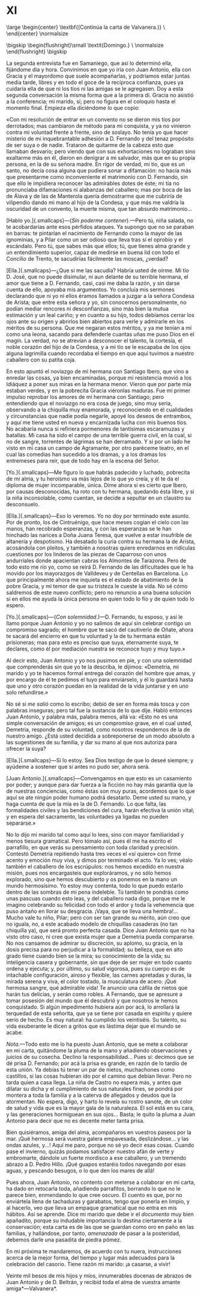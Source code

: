 # XI

<!--- 
<div> 
  <span style="margin:0 auto;text-indent:0;display:block;text-align:center;font-weight:bold;font-size:larger;">
                (Continúa la carta de Valvanera.)                     <br />
  </span>
</div> 
<p> </p>
-->

\large
\begin{center}
\textbf{(Continúa la carta de Valvanera.)}                            \\
\end{center}
\normalsize

<!--- 
<div>
  <span style="width:100%;display:block;text-align:right;"> 
                *Domingo.*                                            <br />
  </span>
</div>
<p> </p>
-->

\bigskip
\begin{flushright}\small \textit{Domingo.}                            \\
\normalsize
\end{flushright}
\bigskip

La segunda entrevista fue en Samaniego, que así lo determinó ella, fijándome
día y hora. Convinimos en que yo iría con Juan Antonio, ella con Gracia y el
mayordomo que suele acompañarlas, y podríamos estar juntas media tarde, libres
y en todo el goce de la recíproca confianza, pues ya cuidaría ella de que ni
los tíos ni las amigas se le agregasen. Doy a esta segunda conversación la
misma forma que a la primera di. Gracia no asistió a la conferencia; mi marido,
sí; pero no figura en el coloquio hasta el momento final. Empieza ella
diciéndome lo que copio:

«Con mi resolución de entrar en un convento no se dieron mis tíos por
derrotados; mas cambiaron de método para mi conquista, y ya no vinieron contra
mi voluntad frente a frente, sino de soslayo. No tenía yo que hacer misterio de
mi inquebrantable adhesión a D. Fernando y del tenaz propósito de ser suya o de
nadie. Trataron de quitarme de la cabeza esto que llamaban desvarío; pero
viendo que con sus exhortaciones no lograban sino exaltarme más en él, dieron
en denigrar a mi salvador, más que en su propia persona, en la de su señora
madre. En rigor de verdad, mi tío, que es un santo, no decía cosa alguna que
pudiera sonar a difamación: no hacía más que presentarme como inconveniente el
matrimonio con D. Fernando, sin que ello le impidiera reconocer las admirables
dotes de éste; mi tía no pronunciaba difamaciones ni alabanzas del caballero;
mas por boca de las de Álava y de las de Manterola quería demostrarme que me
cubriría de vilipendio dando mi mano al hijo de la Condesa, y que más me
valdría la oscuridad de un convento, la muerte misma, que tan absurdo
matrimonio...

<span class="sc3">[Hablo yo.]{.smallcaps}</span>—(*Sin poderme contener*).—Pero 
tú, niña salada, no te acobardarías ante esos pérfidos ataques. Ya supongo que no 
se paraban en barras: te pintarían el nacimiento de Fernando como la mayor de las
ignominias, y a Pilar como un ser odioso que lleva tras sí el oprobio y el
escándalo. Pero tú, que sabes más que ellos; tú, que tienes alma grande y
un entendimiento superior, capaz de medirse en buena lid con todo el
Concilio de Trento, te sacudirías fácilmente las moscas, ¿verdad?

<span class="sc3">[Ella.]{.smallcaps}</span>—¿Que si me las sacudía? Habría usted de 
oírme. Mi tío D. José, que no puede disimular, ni aun delante de su terrible hermana, 
el amor que tiene a D. Fernando, casi, casi me daba la razón, y sin darse cuenta de 
ello, apoyaba mis argumentos. Yo concluía mis sermones declarando que ni yo
ni ellos éramos llamados a juzgar a la señora Condesa de Arista; que entre esta señora 
y yo, sin conocernos personalmente, no podían mediar rencores ni desconfianzas, sino 
más bien la mutua estimación y un leal cariño; y en cuanto a su hijo, todos debíamos 
cerrar los ojos ante su origen y abrirlos bien abiertos para verle y admirarle en 
los méritos de su persona. Que me negaran estos méritos, y ya me tenían a mí como una 
leona, sacando para defenderle cuantas uñas me puso Dios en el magín. La verdad, no se
atrevían a desconocer el talento, la cortesía, el noble corazón del hijo de la Condesa, 
y a mi tío se le escapaba de los ojos alguna lagrimilla cuando recordaba el tiempo en 
que aquí tuvimos a nuestro caballero con su patita coja.

En esto apuntó el noviazgo de mi hermana con Santiago Ibero, que vino a enredar
las cosas, ya bien encaminadas, porque mi resistencia movió a los Idiáquez
a poner sus miras en la hermana menor. Vieron que por parte mía estaban verdes,
y en la pobrecita Gracia viéronlas maduras. Fue mi primer impulso reprobar los
amores de mi hermana con Santiago; pero entendiendo que el noviazgo no era cosa
de juego, sino muy seria, observando a la chiquilla muy enamorada,
y reconociendo en él cualidades y circunstancias que nadie podía negarle, apoyé
los deseos de entrambos, y aquí me tiene usted en nueva y encarnizada lucha con
mis buenos tíos. No acabaría nunca si refiriera pormenores de tantísimas
escaramuzas y batallas. Mi casa ha sido el campo de una terrible guerra civil,
en la cual, si no de sangre, torrentes de lágrimas se han derramado. Y si por
un lado he visto en mi casa un campo de Agramante, por otro paréceme teatro, en
el cual las comedias han sucedido a los dramas, y a los dramas los entremeses
para reír, que de todo hay en la escena del Señor.

<span class="sc3">[Yo.]{.smallcaps}</span>—Me figuro lo que habrás padecido y luchado, 
pobrecita de mi alma, y tu heroísmo va más lejos de lo que yo creía, y él te da el 
diploma de mujer incomparable, única. Dime ahora si es cierto que Ibero, por causas
desconocidas, ha roto con tu hermana, quedando ésta libre, y si la niña inconsolable, 
como cuentan, se decide a sepultar en un claustro su desconsuelo.

<span class="sc3">[Ella.]{.smallcaps}</span>—Eso lo veremos. Yo no doy por terminado 
este asunto. Por de pronto, los de Cintruénigo, que hace meses cogían el cielo con 
las manos, han recobrado esperanzas, y con las esperanzas se le han hinchado las
narices a Doña Juana Teresa, que vuelve a estar insufrible de altanería y
despotismo. Ha desatado la curia contra su hermana la de Arista, acosándola con 
pleitos, y también a nosotras quiere enredarnos en ridículas cuestiones por los 
linderos de las piezas de Caparroso con unos andurriales donde apacientan cabras 
los Almontes de Tarazona. Pero de todo esto me río yo, como se reirá D. Fernando de 
las dificultades que le ha movido por los mayorazgos de Valldeveu y de Centellas en 
Barcelona. Lo que principalmente ahora me inquieta es el estado de abatimiento de la
pobre Gracia, y mi temor de que su tristeza le cueste la vida. No sé cómo saldremos 
de este nuevo conflicto; pero no renuncio a una buena solución si en ellos me 
ayuda la única persona en quien todo lo fío y de quien todo lo espero.

<span class="sc3">[Yo.]{.smallcaps}</span>—(*Con solemnidad*.)—D. Fernando, tu esposo, 
y así le llamo porque Juan Antonio y yo no salimos de aquí sin celebrar contigo 
un compromiso sagrado; el hombre que te sacó del cautiverio de Oñate, ahora te sacará del
encierro en que tu voluntad y la de tu hermana están prisioneras; mas para esto es 
preciso que suya, eternamente suya, te declares, como él por mediación nuestra se 
reconoce tuyo y muy tuyo.»

Al decir esto, Juan Antonio y yo nos pusimos en pie, y con una solemnidad que
comprenderás sin que yo te la describa, le dijimos: «Demetria, mi marido y yo
te hacemos formal entrega del corazón del hombre que amas, y por encargo de él
te pedimos el tuyo para enviárselo, y él lo guardará hasta que uno y otro
corazón puedan en la realidad de la vida juntarse y en uno solo refundirse.»

No sé si *me salió* como lo escribo; debió de ser en forma más tosca y con
palabras inseguras; pero tal fue la sustancia de lo que dije. Habló entonces
Juan Antonio, y palabra más, palabra menos, allá va: «Esto no es una simple
conversación de amigos; es un compromiso grave, en el cual usted, Demetria,
responde de su voluntad, como nosotros respondemos de la de nuestro amigo.
¿Está usted decidida a sobreponerse de un modo absoluto a las sugestiones de su
familia, y dar su mano al que nos autoriza para ofrecer la suya?

<span class="sc3">[Ella.]{.smallcaps}</span>—Sí lo estoy. Sea Dios testigo de 
que lo deseé siempre; y ayúdeme a sostener que si antes no pudo ser, ahora será.

<span class="sc3">[Juan Antonio.]{.smallcaps}</span>—Convengamos en que esto es 
un casamiento por poder; y aunque para dar fuerza a la ficción no hay más garantía 
que la de nuestras conciencias, como éstas son muy puras, acordemos que lo que aquí 
se ate ningún poder humano podrá desatarlo. Deme usted su mano, y haga cuenta de 
que la mía es la de D. Fernando. Lo que falta, las formalidades civiles y las 
bendiciones del cura, harán efectiva la unión vital; y en espera del sacramento, 
las voluntades ya ligadas no pueden separarse.»

No lo dijo mi marido tal como aquí lo lees, sino con mayor familiaridad y menos
tiesura gramatical. Pero tómalo así, pues él me ha escrito el parrafillo, en
que verás su pensamiento con toda claridad y precisión. Contestó Demetria
repitiendo hasta tres veces el «sí quiero» con firme acento y emoción muy viva,
y dimos por terminado el acto. Ya lo ves; véalo también el caballero de los
escrúpulos: nos hemos excedido en nuestra misión, pues nos encargasteis que
exploráramos, y no sólo hemos explorado, sino que hemos descubierto y os
ponemos en la mano un mundo hermosísimo. Yo estoy muy contenta, todo lo que
puedo estarlo dentro de las sombras de mi pena indeleble. Tú también te pondrás
como unas pascuas cuando esto leas, y del caballero nada digo, porque me le
imagino celebrando su felicidad con todo el ardor y toda la vehemencia que puso
antaño en llorar su desgracia. ¡Vaya, que se lleva una hembra!... Mucho vale tu
niño, Pilar; pero con ser tan grande su mérito, aún creo que no iguala, no,
a este acabado modelo de chiquillas casaderas (no tan chiquilla ya), que será
pronto perfecta casada. Dice Juan Antonio que no ha visto otro caso, ni cree
que exista mujer que a Demetria pueda compararse. No nos cansamos de admirar su
discreción, su aplomo, su gracia, en la dosis precisa para no perjudicar a la
formalidad; su belleza, que en alto grado tiene cuando bien se la mira; su
conocimiento de la vida; su inteligencia casera y gobernante, sin que deje de
ser mujer en todo cuanto ordena y ejecuta; y, por último, su salud vigorosa,
pues su cuerpo es de intachable configuración, airoso y flexible, las carnes
apretadas y duras, la mirada serena y viva, el color tostado, la musculatura de
acero. ¡Qué hermosa sangre, qué admirable vida! Te anuncio una cáfila de nietos
que harán tus delicias, y serán como robles. A Fernando, que se apresure
a tomar posesión del mundo que él descubrió y que nosotros le hemos
conquistado. Si algún impedimento hubiera aún por acá, lo arrollará la
terquedad de esta señorita, que ya se tiene por casada en espíritu y quiere
serio de hecho. Es muy natural: ha cumplido los veintiséis. Su talento, su vida
exuberante le dicen a gritos que es lástima dejar que el mundo se acabe.

*Nota*.—Todo esto me lo ha puesto Juan Antonio, que se mete a colaborar en mi
carta, quitándome la pluma de la mano y añadiendo observaciones y juicios de su
cosecha. Declino la responsabilidad... Pues sí: decimos que se dé prisa D.
Fernando; por acá la prisa es grande, en razón de lo tardío de esta unión. Ya
debías tú tener un par de nietos, muchachones como castillos, si las cosas
hubieran ido por el camino que debían llevar. Pero no tarda quien a casa llega.
La niña de Castro no espera más, y antes que dilatar su dicha y el cumplimiento
de sus naturales fines, se pondrá por montera a toda la familia y a la caterva
de allegados y deudos que la atormentan. No espera, digo, y harto lo revela su
rostro sanote, de un color de salud y vida que es la mayor gala de la
naturaleza. El sol está en su cara, y las generaciones hormiguean en sus
ojos... Basta; le quito la pluma a Juan Antonio para decir que no es decente
meter tanta prisa.

Bien quisiéramos, amiga del alma, acompañaros en vuestros paseos por la mar.
¡Qué hermosa será vuestra galera empavesada, deslizándose... y las ondas
azules, y...! Aquí me paro, porque no sé yo decir esas cosas. Cuando pase el
invierno, quizás podamos satisfacer nuestro afán de verte y embromarte, dándole
un fuerte mordisco a ese caballero, y un tremendo abrazo a D. Pedro Hillo. ¡Qué
guapos estaréis todos navegando por esas aguas, y pescando besugos, o lo que
den los mares de allá!

Pues ahora, Juan Antonio, no contento con meterse a colaborar en mi carta, ha
dado en retocarla toda, añadiendo parrafitos, borrando lo que no le parece
bien, enmendando lo que cree oscuro. El cuento es que, por no enviártela llena
de tachaduras y garabatos, tengo que ponerla en limpio, y al hacerlo, veo que
lleva un empaque gramatical que no entra en mis hábitos. Así se aprende. Dice
mi marido que debe ir el *documento* muy bien apañadito, porque su indudable
importancia lo destina ciertamente a la conservación; esta carta es de las que
se guardan como oro en paño en las familias, y hallándose, por tanto,
*amenazada* de pasar a la posteridad, debemos darle una pasadita de piedra
pómez.

En mi próxima te mandaremos, de acuerdo con tu nuera, instrucciones acerca de
la mejor forma, del tiempo y lugar más adecuados para la celebración del
casorio. Tiene razón mi marido: ¡a casarse, a vivir!

Veinte mil besos de mis hijos y míos, innumerables docenas de abrazos de Juan
Antonio y de D. Beltrán, y recibid toda el alma de vuestra amante
amiga*—Valvanera*.
